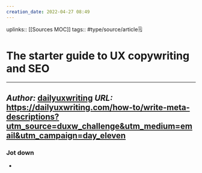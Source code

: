 ```yaml
---
creation_date: 2022-04-27 08:49
---
```


uplinks:: [[Sources MOC]]
tags:: #type/source/article🗒 

# The starter guide to UX copywriting and SEO
---
*Author:* [dailyuxwriting](https://dailyuxwriting.com/)
*URL:* https://dailyuxwriting.com/how-to/write-meta-descriptions?utm_source=duxw_challenge&utm_medium=email&utm_campaign=day_eleven
-
### Jot down
- 